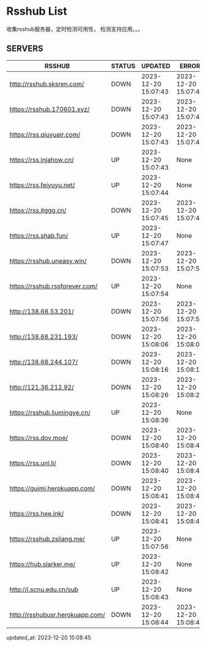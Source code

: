 # Rsshub List

收集rsshub服务器，定时检测可用性， 检测支持应用。。。


## SERVERS

|  RSSHUB   | STATUS  | UPDATED  | ERROR  | TWITTER |  
|  ----  | ----  | ----  | ----  | ---- |  
| http://rsshub.sksren.com/ | DOWN | 2023-12-20 15:07:43 | 2023-12-20 15:07:43 |  
| https://rsshub.170601.xyz/ | DOWN | 2023-12-20 15:07:43 | 2023-12-20 15:07:43 |  
| https://rss.qiuyuair.com/ | DOWN | 2023-12-20 15:07:43 | 2023-12-20 15:07:43 |  
| https://rss.injahow.cn/ | UP | 2023-12-20 15:07:43 | None ||  
| https://rss.feiyuyu.net/ | UP | 2023-12-20 15:07:44 | None ||  
| https://rss.itggg.cn/ | DOWN | 2023-12-20 15:07:45 | 2023-12-20 15:07:45 |  
| https://rss.shab.fun/ | UP | 2023-12-20 15:07:47 | None ||  
| https://rsshub.uneasy.win/ | DOWN | 2023-12-20 15:07:53 | 2023-12-20 15:07:53 |  
| https://rsshub.rssforever.com/ | UP | 2023-12-20 15:07:54 | None ||  
| http://138.68.53.201/ | DOWN | 2023-12-20 15:07:56 | 2023-12-20 15:07:56 |  
| http://138.68.231.193/ | DOWN | 2023-12-20 15:08:06 | 2023-12-20 15:08:06 |  
| http://138.68.244.107/ | DOWN | 2023-12-20 15:08:16 | 2023-12-20 15:08:16 |  
| http://121.36.212.92/ | DOWN | 2023-12-20 15:08:26 | 2023-12-20 15:08:26 |  
| https://rsshub.liumingye.cn/ | UP | 2023-12-20 15:08:36 | None ||  
| https://rss.dov.moe/ | DOWN | 2023-12-20 15:08:40 | 2023-12-20 15:08:40 |  
| https://rss.unl.li/ | DOWN | 2023-12-20 15:08:40 | 2023-12-20 15:08:40 |  
| https://guimi.herokuapp.com/ | DOWN | 2023-12-20 15:08:41 | 2023-12-20 15:08:41 |  
| https://rss.hee.ink/ | DOWN | 2023-12-20 15:08:41 | 2023-12-20 15:08:41 |  
| https://rsshub.zsliang.me/ | UP | 2023-12-20 15:07:56 | None |OK|  
| https://hub.slarker.me/ | UP | 2023-12-20 15:08:42 | None ||  
| http://i.scnu.edu.cn/sub | UP | 2023-12-20 15:08:43 | None ||  
| http://rsshubusr.herokuapp.com/ | DOWN | 2023-12-20 15:08:44 | 2023-12-20 15:08:44 |  
  

updated_at: 2023-12-20 15:08:45  

